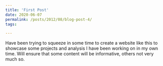 ```yaml
---
title: 'First Post'
date: 2020-06-07
permalink: /posts/2012/08/blog-post-4/
tags:

---
```


Have been trying to squeeze in some time to create a website like this to showcase some projects and analysis I have been working on in my own time. Will ensure that some content will be informative, others not very much so.

